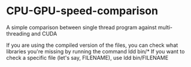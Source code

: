 # CPU-GPU-speed-comparison
A simple comparison between single thread program against multi-threading and CUDA

If you are using the compiled version of the files, you can check what libraries you're missing by running the command
ldd bin/*
If you want to check a specific file (let's say, FILENAME), use
ldd bin/FILENAME
